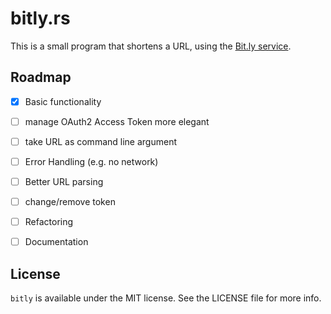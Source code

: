 # bitly.rs

This is a small program that shortens a URL, using the [Bit.ly service](https://bitly.com).


## Roadmap

- [x] Basic functionality
- [ ] manage OAuth2 Access Token more elegant
- [ ] take URL as command line argument
- [ ] Error Handling (e.g. no network)
- [ ] Better URL parsing
- [ ] change/remove token
- [ ] Refactoring
- [ ] Documentation


## License

`bitly` is available under the MIT license. See the LICENSE file for more info.
